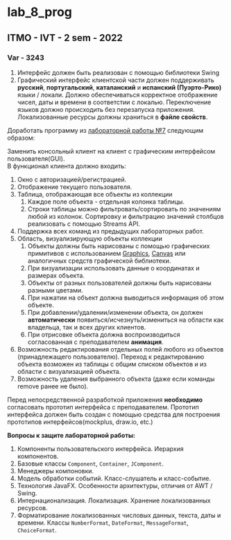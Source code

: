 # lab_8_prog
## ITMO - IVT - 2 sem - 2022
### Var - 3243

1.  Интерфейс должен быть реализован с помощью библиотеки Swing
2.  Графический интерфейс клиентской части должен поддерживать  **русский**,  **португальский**,  **каталанский**  и  **испанский (Пуэрто-Рико)**  языки / локали. Должно обеспечиваться корректное отображение чисел, даты и времени в соответстии с локалью. Переключение языков должно происходить без перезапуска приложения. Локализованные ресурсы должны храниться в  **файле свойств**.

Доработать программу из  [лабораторной работы №7](https://github.com/sasaovch/lab_7_prog)  следующим образом:

Заменить консольный клиент на клиент с графическим интерфейсом пользователя(GUI).  
В функционал клиента должно входить:

1.  Окно с авторизацией/регистрацией.
2.  Отображение текущего пользователя.
3.  Таблица, отображающая все объекты из коллекции
    1.  Каждое поле объекта - отдельная колонка таблицы.
    2.  Строки таблицы можно фильтровать/сортировать по значениям любой из колонок. Сортировку и фильтрацию значений столбцов реализовать с помощью Streams API.
4.  Поддержка всех команд из предыдущих лабораторных работ.
5.  Область, визуализирующую объекты коллекции
    1.  Объекты должны быть нарисованы с помощью графических примитивов с использованием  [Graphics](https://docs.oracle.com/javase/8/docs/api/java/awt/Graphics.html),  [Canvas](https://docs.oracle.com/javase/8/javafx/api/javafx/scene/canvas/Canvas.html)  или аналогичных средств графической библиотеки.
    2.  При визуализации использовать данные о координатах и размерах объекта.
    3.  Объекты от разных пользователей должны быть нарисованы разными цветами.
    4.  При нажатии на объект должна выводиться информация об этом объекте.
    5.  При добавлении/удалении/изменении объекта, он должен  **автоматически**  появиться/исчезнуть/измениться на области как владельца, так и всех других клиентов.
    6.  При отрисовке объекта должна воспроизводиться согласованная с преподавателем  **анимация**.
6.  Возможность редактирования отдельных полей любого из объектов (принадлежащего пользователю). Переход к редактированию объекта возможен из таблицы с общим списком объектов и из области с визуализацией объекта.
7.  Возможность удаления выбранного объекта (даже если команды remove ранее не было).

Перед непосредственной разработкой приложения  **необходимо**  согласовать прототип интерфейса с преподавателем. Прототип интерфейса должен быть создан с помощью средства для построения прототипов интерфейсов(mockplus, draw.io, etc.)

**Вопросы к защите лабораторной работы:**

1.  Компоненты пользовательского интерфейса. Иерархия компонентов.
2.  Базовые классы `Component`, `Container`, `JComponent`.
3.  Менеджеры компоновки.
4.  Модель обработки событий. Класс-слушатель и класс-событие.
5.  Технология JavaFX. Особенности архитектуры, отличия от AWT / Swing.
6.  Интернационализация. Локализация. Хранение локализованных ресурсов.
7.  Форматирование локализованных числовых данных, текста, даты и времени. Классы `NumberFormat`, `DateFormat`, `MessageFormat`, `ChoiceFormat`.
